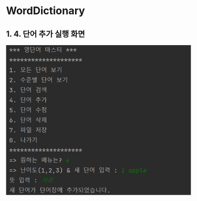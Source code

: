 # WordDictionary

## 1. 4. 단어 추가 실행 화면

<img src = 'https://github.com/JeongSuA0724/WordDictionary/blob/master/screenshots/image.png?raw=true'>
